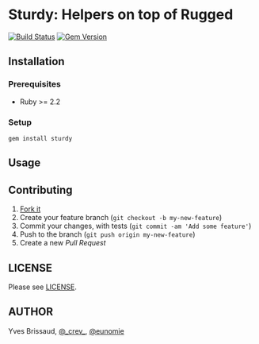 Sturdy: Helpers on top of Rugged
==========================================

[![Build Status](https://travis-ci.org/eunomie/sturdy.svg?branch=master)](https://travis-ci.org/eunomie/sturdy) [![Gem Version](https://badge.fury.io/rb/sturdy.svg)](https://badge.fury.io/rb/sturdy)

Installation
------------

### Prerequisites

- Ruby >= 2.2

### Setup

```
gem install sturdy
```

Usage
-----


Contributing
------------

1. [Fork it](https://github.com/eunomie/sturdy/fork)
2. Create your feature branch (`git checkout -b my-new-feature`)
3. Commit your changes, with tests (`git commit -am 'Add some feature'`)
4. Push to the branch (`git push origin my-new-feature`)
5. Create a new _Pull Request_

LICENSE
-------

Please see [LICENSE][].

AUTHOR
------

Yves Brissaud, [@\_crev_](https://twiter.com/_crev_), [@eunomie](https://github.com/eunomie)

[LICENSE]: https://github.com/eunomie/sturdy/blob/master/LICENSE
